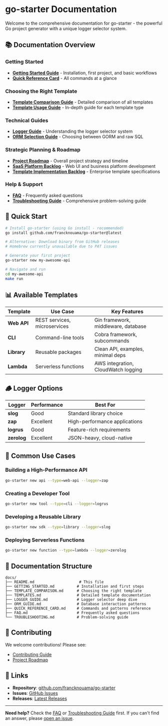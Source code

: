 # go-starter Documentation

Welcome to the comprehensive documentation for go-starter - the powerful Go project generator with a unique logger selector system.

## 📚 Documentation Overview

### Getting Started
- **[Getting Started Guide](GETTING_STARTED.md)** - Installation, first project, and basic workflows
- **[Quick Reference Card](QUICK_REFERENCE_CARD.md)** - All commands at a glance

### Choosing the Right Template
- **[Template Comparison Guide](TEMPLATE_COMPARISON.md)** - Detailed comparison of all templates
- **[Template Usage Guide](TEMPLATES.md)** - In-depth guide for each template type

### Technical Guides
- **[Logger Guide](LOGGER_GUIDE.md)** - Understanding the logger selector system
- **[ORM Selection Guide](ORM_GUIDE.md)** - Choosing between GORM and raw SQL

### Strategic Planning & Roadmap
- **[Project Roadmap](../PROJECT_ROADMAP.md)** - Overall project strategy and timeline
- **[SaaS Platform Backlog](../SAAS_BACKLOG.md)** - Web UI and business platform development
- **[Template Implementation Backlog](../TEMPLATE_BACKLOG.md)** - Enterprise template specifications

### Help & Support
- **[FAQ](FAQ.md)** - Frequently asked questions
- **[Troubleshooting Guide](TROUBLESHOOTING.md)** - Comprehensive problem-solving guide

## 🚀 Quick Start

```bash
# Install go-starter (using Go install - recommended)
go install github.com/francknouama/go-starter@latest

# Alternative: Download binary from GitHub releases
# Homebrew currently unavailable due to PAT issues

# Generate your first project
go-starter new my-awesome-api

# Navigate and run
cd my-awesome-api
make run
```

## 📊 Available Templates

| Template | Use Case | Key Features |
|----------|----------|--------------|
| **Web API** | REST services, microservices | Gin framework, middleware, database |
| **CLI** | Command-line tools | Cobra framework, subcommands |
| **Library** | Reusable packages | Clean API, examples, minimal deps |
| **Lambda** | Serverless functions | AWS integration, CloudWatch logging |

## 🪵 Logger Options

| Logger | Performance | Best For |
|--------|-------------|----------|
| **slog** | Good | Standard library choice |
| **zap** | Excellent | High-performance applications |
| **logrus** | Good | Feature-rich requirements |
| **zerolog** | Excellent | JSON-heavy, cloud-native |

## 🎯 Common Use Cases

### Building a High-Performance API
```bash
go-starter new api --type=web-api --logger=zap
```

### Creating a Developer Tool
```bash
go-starter new tool --type=cli --logger=logrus
```

### Developing a Reusable Library
```bash
go-starter new sdk --type=library --logger=slog
```

### Deploying Serverless Functions
```bash
go-starter new function --type=lambda --logger=zerolog
```

## 📖 Documentation Structure

```
docs/
├── README.md                    # This file
├── GETTING_STARTED.md          # Installation and first steps
├── TEMPLATE_COMPARISON.md      # Choosing the right template
├── TEMPLATES.md                # Detailed template documentation
├── LOGGER_GUIDE.md             # Logger selector deep dive
├── ORM_GUIDE.md                # Database interaction patterns
├── QUICK_REFERENCE_CARD.md     # Commands and patterns reference
├── FAQ.md                      # Frequently asked questions
└── TROUBLESHOOTING.md          # Problem-solving guide
```

## 🤝 Contributing

We welcome contributions! Please see:
- [Contributing Guide](../CONTRIBUTING.md)
- [Project Roadmap](../PROJECT_ROADMAP.md)

## 🔗 Links

- **Repository**: [github.com/francknouama/go-starter](https://github.com/francknouama/go-starter)
- **Issues**: [GitHub Issues](https://github.com/francknouama/go-starter/issues)
- **Releases**: [Latest Releases](https://github.com/francknouama/go-starter/releases)

---

**Need help?** Check the [FAQ](FAQ.md) or [Troubleshooting Guide](TROUBLESHOOTING.md) first. If you can't find an answer, please [open an issue](https://github.com/francknouama/go-starter/issues/new).